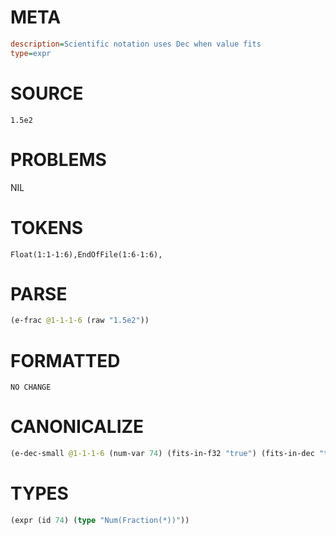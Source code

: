 # META
~~~ini
description=Scientific notation uses Dec when value fits
type=expr
~~~
# SOURCE
~~~roc
1.5e2
~~~
# PROBLEMS
NIL
# TOKENS
~~~zig
Float(1:1-1:6),EndOfFile(1:6-1:6),
~~~
# PARSE
~~~clojure
(e-frac @1-1-1-6 (raw "1.5e2"))
~~~
# FORMATTED
~~~roc
NO CHANGE
~~~
# CANONICALIZE
~~~clojure
(e-dec-small @1-1-1-6 (num-var 74) (fits-in-f32 "true") (fits-in-dec "true") (numerator "150") (denominator-power-of-ten "0") (value "150") (id 74))
~~~
# TYPES
~~~clojure
(expr (id 74) (type "Num(Fraction(*))"))
~~~